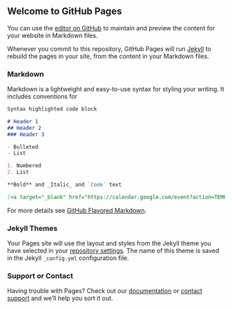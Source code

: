 ## Welcome to GitHub Pages

You can use the [editor on GitHub](https://github.com/OlesNikon/olesnikon.github.io/edit/master/README.md) to maintain and preview the content for your website in Markdown files.

Whenever you commit to this repository, GitHub Pages will run [Jekyll](https://jekyllrb.com/) to rebuild the pages in your site, from the content in your Markdown files.

### Markdown

Markdown is a lightweight and easy-to-use syntax for styling your writing. It includes conventions for

```markdown
Syntax highlighted code block

# Header 1
## Header 2
### Header 3

- Bulleted
- List

1. Numbered
2. List

**Bold** and _Italic_ and `Code` text

[<a target="_blank" href="https://calendar.google.com/event?action=TEMPLATE&amp;tmeid=MjM2aHQ0cjFxcjY0YzdpNXA5NHJ1MG9sZmYgb2xlc25pa29uQG0&amp;tmsrc=olesnikon%40gmail.com"><img border="0" src="https://www.google.com/calendar/images/ext/gc_button1_ru.gif"></a>](url) and ![Image](src)
```

For more details see [GitHub Flavored Markdown](https://guides.github.com/features/mastering-markdown/).

### Jekyll Themes

Your Pages site will use the layout and styles from the Jekyll theme you have selected in your [repository settings](https://github.com/OlesNikon/olesnikon.github.io/settings). The name of this theme is saved in the Jekyll `_config.yml` configuration file.

### Support or Contact

Having trouble with Pages? Check out our [documentation](https://help.github.com/categories/github-pages-basics/) or [contact support](https://github.com/contact) and we’ll help you sort it out.
